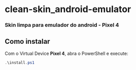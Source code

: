 # clean-skin_android-emulator
### Skin limpa para emulador do android - Pixel 4

## Como instalar
Com o Virtual Device <strong>Pixel 4</strong>, abra o PowerShell e execute:

```powershell
.\install.ps1
```